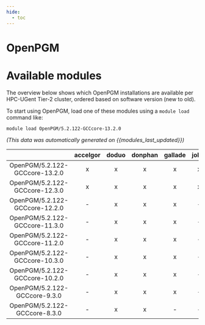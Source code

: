 ```yaml
---
hide:
  - toc
---
```


OpenPGM
=======

# Available modules


The overview below shows which OpenPGM installations are available per HPC-UGent Tier-2 cluster, ordered based on software version (new to old).

To start using OpenPGM, load one of these modules using a `module load` command like:

```shell
module load OpenPGM/5.2.122-GCCcore-13.2.0
```

*(This data was automatically generated on {{modules_last_updated}})*  

| |accelgor|doduo|donphan|gallade|joltik|shinx|
| :---: | :---: | :---: | :---: | :---: | :---: | :---: |
|OpenPGM/5.2.122-GCCcore-13.2.0|x|x|x|x|x|x|
|OpenPGM/5.2.122-GCCcore-12.3.0|x|x|x|x|x|x|
|OpenPGM/5.2.122-GCCcore-12.2.0|-|x|x|x|-|-|
|OpenPGM/5.2.122-GCCcore-11.3.0|-|x|x|x|-|x|
|OpenPGM/5.2.122-GCCcore-11.2.0|-|x|x|x|-|-|
|OpenPGM/5.2.122-GCCcore-10.3.0|-|x|x|x|-|-|
|OpenPGM/5.2.122-GCCcore-10.2.0|-|x|x|x|-|-|
|OpenPGM/5.2.122-GCCcore-9.3.0|-|x|x|x|-|-|
|OpenPGM/5.2.122-GCCcore-8.3.0|-|x|x|-|-|-|
